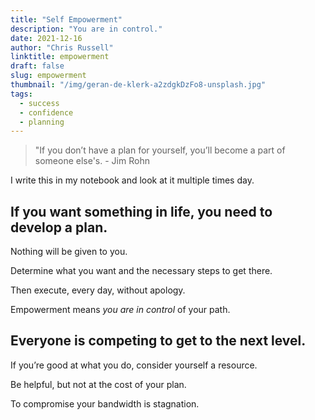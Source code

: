 ```yaml
---
title: "Self Empowerment"
description: "You are in control."
date: 2021-12-16
author: "Chris Russell"
linktitle: empowerment
draft: false
slug: empowerment
thumbnail: "/img/geran-de-klerk-a2zdgkDzFo8-unsplash.jpg"
tags:
  - success
  - confidence
  - planning
---
```

>"If you don’t have a plan for yourself, you’ll become a part of someone else's. - Jim Rohn 

I write this in my notebook and look at it multiple times day.  

 
## If you want something in life, you need to develop a plan.

Nothing will be given to you.

Determine what you want and the necessary steps to get there.

Then execute, every day, without apology.

Empowerment means *you are in control* of your path.

## Everyone is competing to get to the next level.

If you’re good at what you do, consider yourself a resource.

Be helpful, but not at the cost of your plan.

To compromise your bandwidth is stagnation. 
